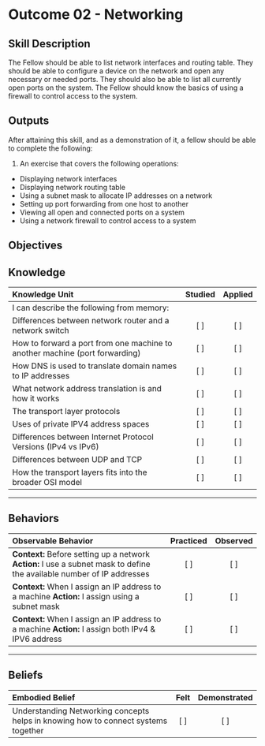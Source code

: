 # Outcome 02 - Networking

Skill Description
-----------------
The Fellow should be able to list network interfaces and routing table. They should be able to configure a device on the network and open any necessary or needed ports. They should also be able to list all currently open ports on the system. The Fellow should know the basics of using a firewall to control access to the system.



Outputs
-------
After attaining this skill, and as a demonstration of it, a fellow should be able to complete the following:

1. An exercise that covers the following operations:
  - Displaying network interfaces
  - Displaying network routing table
  - Using a subnet mask to allocate IP addresses on a network
  - Setting up port forwarding from one host to another
  - Viewing all open and connected ports on a system
  - Using a network firewall to control access to a system


**Objectives**
--------------


## **Knowledge**

| Knowledge Unit   |      Studied      | Applied |
|:-----------------|:-----------------:|:---------:|
| I can describe the following from memory: | | |
| Differences between network router and a network switch | [ ] | [ ] |
| How to forward a port from one machine to another machine (port forwarding) | [ ] | [ ] |
| How DNS is used to translate domain names to IP addresses | [ ] | [ ] |
| What network address translation is and how it works | [ ] | [ ] |
| The transport layer protocols | [ ] | [ ] |
| Uses of private IPV4 address spaces | [ ] | [ ] |
| Differences between Internet Protocol Versions (IPv4 vs IPv6) | [ ] | [ ] |
| Differences between UDP and TCP | [ ] | [ ] |
| How the transport layers fits into the broader OSI model | [ ] | [ ] |


----------------


## **Behaviors**

| Observable Behavior   |      Practiced      | Observed |
|:----------------------|:------------------:|:--------:|
| **Context:** Before setting up a network **Action:** I use a subnet mask to define the available number of IP addresses | [ ] | [ ] |
| **Context:** When I assign an IP address to a machine **Action:** I assign using a subnet mask | [ ] | [ ] |
| **Context:** When I assign an IP address to a machine **Action:** I assign both IPv4 & IPV6 address | [ ] | [ ] |


--------------


## **Beliefs**

| Embodied Belief   |      Felt          | Demonstrated |
|:------------------|:------------------:|:------------:|
| Understanding Networking concepts helps in knowing how to connect systems together | [ ] | [ ] |
